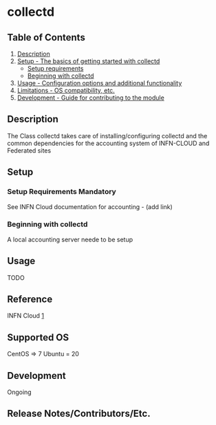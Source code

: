 # collectd

## Table of Contents

1. [Description](#description)
1. [Setup - The basics of getting started with collectd](#setup)
    * [Setup requirements](#setup-requirements)
    * [Beginning with collectd](#beginning-with-collectd)
1. [Usage - Configuration options and additional functionality](#usage)
1. [Limitations - OS compatibility, etc.](#limitations)
1. [Development - Guide for contributing to the module](#development)

## Description

The Class collectd takes care of installing/configuring collectd and the common dependencies
for the accounting system of INFN-CLOUD and Federated sites

## Setup

### Setup Requirements **Mandatory**

See INFN Cloud documentation for accounting - (add link)

### Beginning with collectd

A local accounting server neede to be setup

## Usage
TODO

## Reference
INFN Cloud [1]

## Supported OS
CentOS => 7 
Ubuntu = 20

## Development

Ongoing

## Release Notes/Contributors/Etc.


[1]: www.infn.cloud.it
